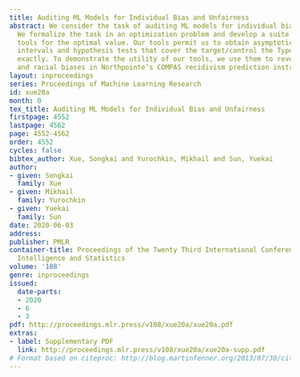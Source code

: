 ```yaml
---
title: Auditing ML Models for Individual Bias and Unfairness
abstract: We consider the task of auditing ML models for individual bias/unfairness.
  We formalize the task in an optimization problem and develop a suite of inferential
  tools for the optimal value. Our tools permit us to obtain asymptotic confidence
  intervals and hypothesis tests that cover the target/control the Type I error rate
  exactly. To demonstrate the utility of our tools, we use them to reveal the gender
  and racial biases in Northpointe’s COMPAS recidivism prediction instrument.
layout: inproceedings
series: Proceedings of Machine Learning Research
id: xue20a
month: 0
tex_title: Auditing ML Models for Individual Bias and Unfairness
firstpage: 4552
lastpage: 4562
page: 4552-4562
order: 4552
cycles: false
bibtex_author: Xue, Songkai and Yurochkin, Mikhail and Sun, Yuekai
author:
- given: Songkai
  family: Xue
- given: Mikhail
  family: Yurochkin
- given: Yuekai
  family: Sun
date: 2020-06-03
address: 
publisher: PMLR
container-title: Proceedings of the Twenty Third International Conference on Artificial
  Intelligence and Statistics
volume: '108'
genre: inproceedings
issued:
  date-parts:
  - 2020
  - 6
  - 3
pdf: http://proceedings.mlr.press/v108/xue20a/xue20a.pdf
extras:
- label: Supplementary PDF
  link: http://proceedings.mlr.press/v108/xue20a/xue20a-supp.pdf
# Format based on citeproc: http://blog.martinfenner.org/2013/07/30/citeproc-yaml-for-bibliographies/
---
```

